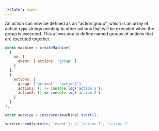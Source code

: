```yaml
---
'xstate': minor
---
```


An action can now be defined as an "action group", which is an array of action `type` strings pointing to other actions that will be executed when the group is executed. This allows you to define named groups of actions that are executed together.

```js
const machine = createMachine(
  {
    on: {
      event: { actions: 'group' }
    }
  },
  {
    actions: {
      group: ['action1', 'action2'],
      action1: () => console.log('action 1'),
      action2: () => console.log('action 2')
    }
  }
);

const service = interpret(machine).start();

service.send(service, 'event'); // "action 1", "action 2"
```
